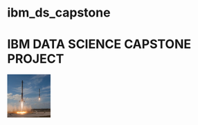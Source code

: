 # ibm_ds_capstone
# IBM DATA SCIENCE CAPSTONE PROJECT 
<img src="https://github.com/emmanuelani/ibm_ds_capstone/blob/master/images/spacex-MEW1f-yu2KI-unsplash.jpg" width="100" height="100">

<!-- ![image](https://github.com/emmanuelani/ibm_ds_capstone/blob/master/images/spacex-MEW1f-yu2KI-unsplash.jpg){width=50px} -->
